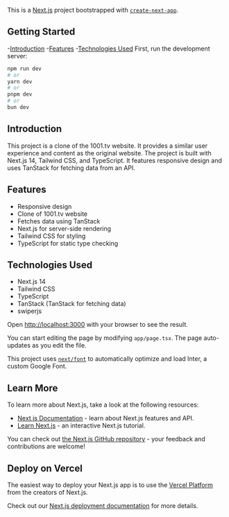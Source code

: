 This is a [Next.js](https://nextjs.org/) project bootstrapped with [`create-next-app`](https://github.com/vercel/next.js/tree/canary/packages/create-next-app).

## Getting Started
-[Introduction](#introduction)
-[Features](#features)
-[Technologies Used](#yechnologies-used)
First, run the development server:

```bash
npm run dev
# or
yarn dev
# or
pnpm dev
# or
bun dev
```
## Introduction
This project is a clone of the 1001.tv website. It provides a similar user experience and content as the original website. The project is built with Next.js 14, Tailwind CSS, and TypeScript. It features responsive design and uses TanStack for fetching data from an API.

## Features
- Responsive design
- Clone of 1001.tv website
- Fetches data using TanStack
- Next.js for server-side rendering
- Tailwind CSS for styling
- TypeScript for static type checking

## Technologies Used
- Next.js 14
- Tailwind CSS
- TypeScript
- TanStack (TanStack for fetching data)
- swiperjs

Open [http://localhost:3000](http://localhost:3000) with your browser to see the result.

You can start editing the page by modifying `app/page.tsx`. The page auto-updates as you edit the file.

This project uses [`next/font`](https://nextjs.org/docs/basic-features/font-optimization) to automatically optimize and load Inter, a custom Google Font.

## Learn More

To learn more about Next.js, take a look at the following resources:

- [Next.js Documentation](https://nextjs.org/docs) - learn about Next.js features and API.
- [Learn Next.js](https://nextjs.org/learn) - an interactive Next.js tutorial.

You can check out [the Next.js GitHub repository](https://github.com/vercel/next.js/) - your feedback and contributions are welcome!

## Deploy on Vercel

The easiest way to deploy your Next.js app is to use the [Vercel Platform](https://vercel.com/new?utm_medium=default-template&filter=next.js&utm_source=create-next-app&utm_campaign=create-next-app-readme) from the creators of Next.js.

Check out our [Next.js deployment documentation](https://nextjs.org/docs/deployment) for more details.
